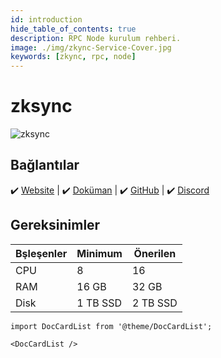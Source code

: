 ```yaml
---
id: introduction
hide_table_of_contents: true
description: RPC Node kurulum rehberi.
image: ./img/zkync-Service-Cover.jpg
keywords: [zkync, rpc, node]
---
```

# zksync

![zksync](./img/zkync-Service.jpg)

## Bağlantılar
 ✔️ [Website](https://zksync.io/) |
 ✔️ [Doküman](https://docs.zksync.io/) |
 ✔️ [GitHub](https://github.com/matter-labs) |
 ✔️ [Discord](https://join.zksync.dev/)

## Gereksinimler

| Bşleşenler | Minimum | **Önerilen** |
| ------------ | ------------ | ------------ |
| CPU |	8 | 16 |
| RAM	| 16 GB | 32 GB |
| Disk	| 1 TB SSD | 2 TB SSD | 

```mdx-code-block
import DocCardList from '@theme/DocCardList';

<DocCardList />
```
